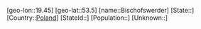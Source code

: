 ﻿---
location: [53.5,19.45]
type: City
tags:
- geo/City


SpocWebEntityId: 29200
isDeleted: false
confidential: public

---
[geo-lon::19.45]
[geo-lat::53.5]
[name::Bischofswerder]
[State::]
[Country::[Poland](geo/Continent/Europe/Poland.md)]
[StateId::]
[Population::]
[Unknown::]

